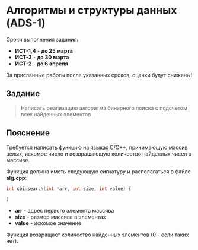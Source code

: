 # Алгоритмы и структуры данных (ADS-1)


Сроки выполнения задания:

- **ИСТ-1,4** - **до 25 марта**
- **ИСТ-3** - **до 30 марта**
- **ИСТ-2** - **до 6 апреля**

За присланные работы после указанных сроков, оценки будут снижены!


## Задание

> Написать реализацию алгоритма бинарного поиска с подсчетом всех найденных элементов

## Пояснение

Требуется написать функцию на языках С/С++, принимающую массив целых, искомое число и возвращающую количество найденных чисел в массиве.

Функция должна иметь следующую сигнатуру и располагаться в файле **alg.cpp**:


```C++
int cbinsearch(int *arr, int size, int value) {

}
```
- **arr** - адрес первого элемента массива
- **size** - размер массива в элементах
- **value** - искомое значение

Функция возвращает количество найденных элементов (0 - если таких нет).

